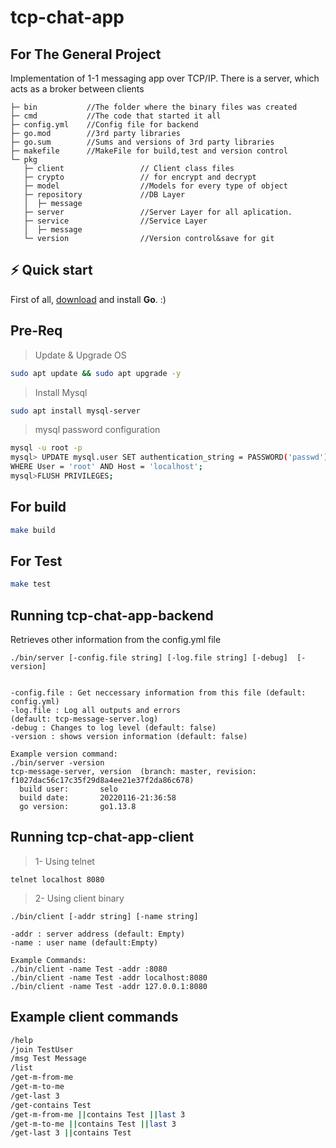 # tcp-chat-app

## For The General Project
Implementation of 1-1 messaging app over TCP/IP. There is a server, which acts as a broker between clients

```
├─ bin           //The folder where the binary files was created
├─ cmd           //The code that started it all
├─ config.yml    //Config file for backend
├─ go.mod        //3rd party libraries
├─ go.sum        //Sums and versions of 3rd party libraries
├─ makefile      //MakeFile for build,test and version control 
└─ pkg
   ├─ client                 // Client class files  
   ├─ crypto                 // for encrypt and decrypt      
   ├─ model                  //Models for every type of object
   ├─ repository             //DB Layer
   │  ├─ message
   ├─ server                 //Server Layer for all aplication.
   ├─ service                //Service Layer
   │  ├─ message
   └─ version                //Version control&save for git

```

## ⚡️ Quick start

First of all, [download](https://golang.org/dl/) and install **Go**. :)

## Pre-Req
> Update & Upgrade OS
```bash
sudo apt update && sudo apt upgrade -y
```
> Install Mysql
```bash
sudo apt install mysql-server
```
> mysql password configuration
```bash
mysql -u root -p
mysql> UPDATE mysql.user SET authentication_string = PASSWORD('passwd')
WHERE User = 'root' AND Host = 'localhost';
mysql>FLUSH PRIVILEGES;
```
## For build

```bash
make build
```
## For Test

```bash
make test
```

## Running tcp-chat-app-backend
Retrieves other information from the config.yml file
```shell
./bin/server [-config.file string] [-log.file string] [-debug]  [-version]


-config.file : Get neccessary information from this file (default: config.yml)
-log.file : Log all outputs and errors 
(default: tcp-message-server.log)
-debug : Changes to log level (default: false)
-version : shows version information (default: false)

Example version command:
./bin/server -version
tcp-message-server, version  (branch: master, revision: f1027dac56c17c35f29d8a4ee21e37f2da86c678)
  build user:       selo
  build date:       20220116-21:36:58
  go version:       go1.13.8
```


## Running tcp-chat-app-client
> 1- Using telnet
```shell
telnet localhost 8080
```

> 2- Using client binary
```shell
./bin/client [-addr string] [-name string]

-addr : server address (default: Empty)
-name : user name (default:Empty)

Example Commands:
./bin/client -name Test -addr :8080
./bin/client -name Test -addr localhost:8080
./bin/client -name Test -addr 127.0.0.1:8080
```



## Example client commands

```bash
/help
/join TestUser
/msg Test Message
/list
/get-m-from-me
/get-m-to-me
/get-last 3
/get-contains Test
/get-m-from-me ||contains Test ||last 3
/get-m-to-me ||contains Test ||last 3
/get-last 3 ||contains Test
```